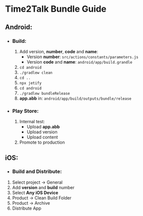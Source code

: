 # Time2Talk Bundle Guide

## Android:

* ### Build:
	1. Add version, **number**, **code** and **name**:
		* Version **number**: ```src/actions/constants/parameters.js```
		* Version **code** and **name**: ```android/app/build.grandle```
	2. ```cd android```
	3. ```./gradlew clean```
	4. ```cd ..```
	5. ```npx jetify```
	6. ```cd android```
	7. ```./gradlew bundleRelease```
	8. **app.abb** in:  ```android/app/build/outputs/bundle/release```
	
* ### Play Store:
	1. Internal test:
		* Upload **app.abb**
		* Upload version
		* Upload content
	2. Promote to production

## iOS:

* ### Build and Distribute:
1. Select project -> General
2. Add **version** and **build** number
3. Select **Any iOS Device**
4. Product -> Clean 	Build Folder
5. Product -> Archive
6. Distribute App 
